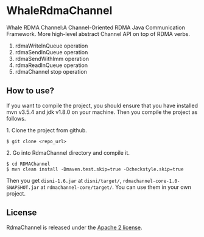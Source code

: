 # WhaleRdmaChannel
Whale RDMA Channel:A Channel-Oriented RDMA Java Communication Framework. More high-level abstract Channel API on top of RDMA verbs.

1. rdmaWriteInQueue operation
2. rdmaSendInQueue operation
3. rdmaSendWithImm operation
4. rdmaReadInQueue operation
5. rdmaChannel stop operation

## How to use?

If you want to compile the project, you should ensure that you have installed mvn v3.5.4 and jdk v1.8.0 on your machine. Then you compile the project as follows.

1\. Clone the project from github.

```shell
$ git clone <repo_url>
```

2\. Go into RdmaChannel directory and compile it.

```shell
$ cd RDMAChannel
$ mvn clean install -Dmaven.test.skip=true -Dcheckstyle.skip=true
```

Then you get `disni-1.6.jar` at `disni/target/`, `rdmachannel-core-1.0-SNAPSHOT.jar` at `rdmachannel-core/target/`. You can use them in your own project.

## License

RdmaChannel is released under the [Apache 2 license](http://www.apache.org/licenses/LICENSE-2.0.html).

